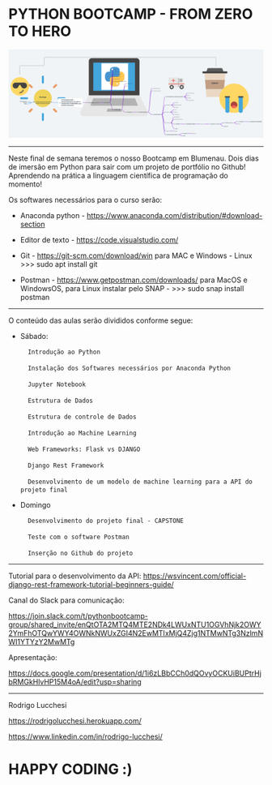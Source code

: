 # PYTHON BOOTCAMP - FROM ZERO TO HERO

![alt text](PYTHON_BOOTCAMP.png "Python Bootcamp")

---

Neste final de semana teremos o nosso Bootcamp em Blumenau. Dois dias de imersão em Python para sair com um projeto de portfólio no Github! Aprendendo na prática a linguagem científica de programação do momento! 

Os softwares necessários para o curso serão:

- Anaconda python - https://www.anaconda.com/distribution/#download-section

- Editor de texto - https://code.visualstudio.com/

- Git - https://git-scm.com/download/win 
para MAC e Windows - Linux >>> sudo apt install git

- Postman - https://www.getpostman.com/downloads/ para MacOS e WindowsOS, para Linux instalar pelo SNAP - >>> sudo snap install postman

---

O conteúdo das aulas serão divididos conforme segue:

- Sábado:

        Introdução ao Python

        Instalação dos Softwares necessários por Anaconda Python

        Jupyter Notebook

        Estrutura de Dados

        Estrutura de controle de Dados

        Introdução ao Machine Learning

        Web Frameworks: Flask vs DJANGO

        Django Rest Framework

        Desenvolvimento de um modelo de machine learning para a API do projeto final


- Domingo

        Desenvolvimento do projeto final - CAPSTONE

        Teste com o software Postman

        Inserção no Github do projeto

---

Tutorial para o desenvolvimento da API:
https://wsvincent.com/official-django-rest-framework-tutorial-beginners-guide/


Canal do Slack para comunicação:

https://join.slack.com/t/pythonbootcamp-group/shared_invite/enQtOTA2MTQ4MTE2NDk4LWUxNTU1OGVhNjk2OWY2YmFhOTQwYWY4OWNkNWUxZGI4N2EwMTIxMjQ4Zjg1NTMwNTg3NzlmNWI1YTYzY2MwMTg

Apresentação:

https://docs.google.com/presentation/d/1i6zLBbCCh0dQOvyOCKUiBUPtrHjbRMGkHlvHP15M4oA/edit?usp=sharing

---
Rodrigo Lucchesi 

https://rodrigolucchesi.herokuapp.com/

https://www.linkedin.com/in/rodrigo-lucchesi/

# HAPPY CODING :)